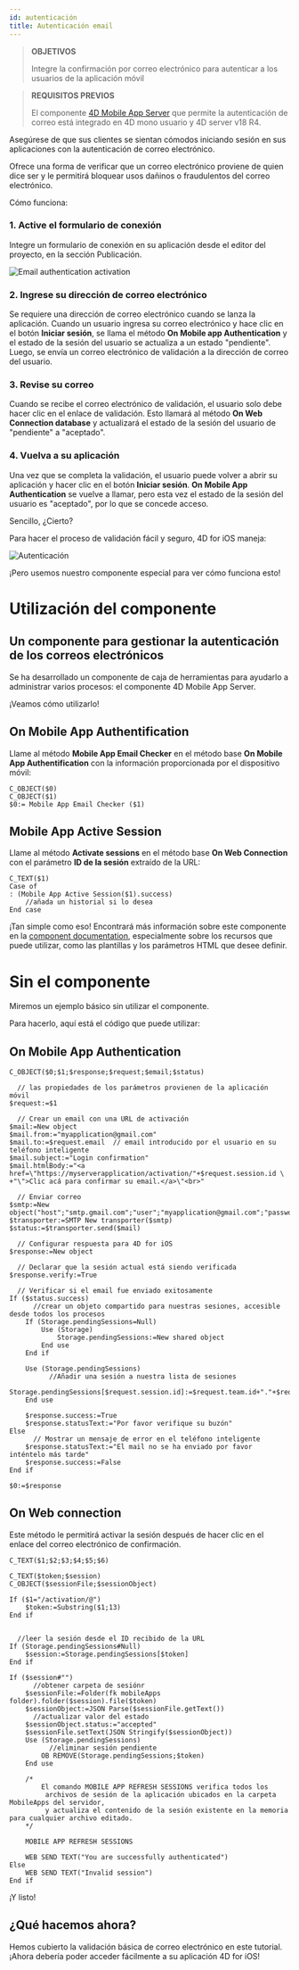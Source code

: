 ```yaml
---
id: autenticación
title: Autenticación email
---
```


> **OBJETIVOS**
> 
> Integre la confirmación por correo electrónico para autenticar a los usuarios de la aplicación móvil


> **REQUISITOS PREVIOS**
> 
> El componente [4D Mobile App Server](https://github.com/4d-for-ios/4D-Mobile-App-Server) que permite la autenticación de correo está integrado en 4D mono usuario y 4D server v18 R4.


Asegúrese de que sus clientes se sientan cómodos iniciando sesión en sus aplicaciones con la autenticación de correo electrónico.

Ofrece una forma de verificar que un correo electrónico proviene de quien dice ser y le permitirá bloquear usos dañinos o fraudulentos del correo electrónico.

Cómo funciona:

### 1. Active el formulario de conexión

Integre un formulario de conexión en su aplicación desde el editor del proyecto, en la sección Publicación.

![Email authentication activation](assets/en/authentication/email-authentication-publishing-section.png)


### 2. Ingrese su dirección de correo electrónico

Se requiere una dirección de correo electrónico cuando se lanza la aplicación. Cuando un usuario ingresa su correo electrónico y hace clic en el botón **Iniciar sesión**, se llama el método **On Mobile app Authentication** y el estado de la sesión del usuario se actualiza a un estado "pendiente". Luego, se envía un correo electrónico de validación a la dirección de correo del usuario.

### 3. Revise su correo

Cuando se recibe el correo electrónico de validación, el usuario solo debe hacer clic en el enlace de validación. Esto llamará al método **On Web Connection database** y actualizará el estado de la sesión del usuario de "pendiente" a "aceptado".

### 4. Vuelva a su aplicación

Una vez que se completa la validación, el usuario puede volver a abrir su aplicación y hacer clic en el botón **Iniciar sesión**. **On Mobile App Authentication** se vuelve a llamar, pero esta vez el estado de la sesión del usuario es "aceptado", por lo que se concede acceso.

Sencillo, ¿Cierto?

Para hacer el proceso de validación fácil y seguro, 4D for iOS maneja:

![Autenticación](assets/en/authentication/4D-for-iOS-email-auth.png)

¡Pero usemos nuestro componente especial para ver cómo funciona esto!


# Utilización del componente

## Un componente para gestionar la autenticación de los correos electrónicos

Se ha desarrollado un componente de caja de herramientas para ayudarlo a administrar varios procesos: el componente 4D Mobile App Server.

¡Veamos cómo utilizarlo!

## On Mobile App Authentification

Llame al método **Mobile App Email Checker** en el método base **On Mobile App Authentification** con la información proporcionada por el dispositivo móvil:

```4d
C_OBJECT($0)
C_OBJECT($1)
$0:= Mobile App Email Checker ($1)

```

## Mobile App Active Session

Llame al método **Activate sessions** en el método base **On Web Connection** con el parámetro **ID de la sesión** extraído de la URL:

```4d
C_TEXT($1)
Case of 
: (Mobile App Active Session($1).success)
    //añada un historial si lo desea
End case 

```

¡Tan simple como eso! Encontrará más información sobre este componente en la [component documentation](https://github.com/4d-for-ios/4D-Mobile-App-Server/blob/master/Documentation/Methods/Mobile%20App%20Email%20Checker.md), especialmente sobre los recursos que puede utilizar, como las plantillas y los parámetros HTML que desee definir.


# Sin el componente

Miremos un ejemplo básico sin utilizar el componente.

Para hacerlo, aquí está el código que puede utilizar:

## On Mobile App Authentication


```4d
C_OBJECT($0;$1;$response;$request;$email;$status)

  // las propiedades de los parámetros provienen de la aplicación móvil
$request:=$1

  // Crear un email con una URL de activación
$mail:=New object
$mail.from:="myapplication@gmail.com"
$mail.to:=$request.email  // email introducido por el usuario en su teléfono inteligente
$mail.subject:="Login confirmation"
$mail.htmlBody:="<a href=\"https://myserverapplication/activation/"+$request.session.id \
+"\">Clic acá para confirmar su email.</a>\"<br>"

  // Enviar correo
$smtp:=New object("host";"smtp.gmail.com";"user";"myapplication@gmail.com";"password";"xxx")
$transporter:=SMTP New transporter($smtp)
$status:=$transporter.send($mail)

  // Configurar respuesta para 4D for iOS
$response:=New object

  // Declarar que la sesión actual está siendo verificada
$response.verify:=True

  // Verificar si el email fue enviado exitosamente
If ($status.success)
      //crear un objeto compartido para nuestras sesiones, accesible desde todos los procesos
    If (Storage.pendingSessions=Null)
        Use (Storage)
            Storage.pendingSessions:=New shared object
        End use 
    End if 

    Use (Storage.pendingSessions)
          //Añadir una sesión a nuestra lista de sesiones
        Storage.pendingSessions[$request.session.id]:=$request.team.id+"."+$request.application.id
    End use 

    $response.success:=True
    $response.statusText:="Por favor verifique su buzón"
Else 
      // Mostrar un mensaje de error en el teléfono inteligente
    $response.statusText:="El mail no se ha enviado por favor inténtelo más tarde"
    $response.success:=False
End if 

$0:=$response

```

## On Web connection

Este método le permitirá activar la sesión después de hacer clic en el enlace del correo electrónico de confirmación.

```4d
C_TEXT($1;$2;$3;$4;$5;$6)

C_TEXT($token;$session)
C_OBJECT($sessionFile;$sessionObject)

If ($1="/activation/@")
    $token:=Substring($1;13)
End if 


  //leer la sesión desde el ID recibido de la URL
If (Storage.pendingSessions#Null)
    $session:=Storage.pendingSessions[$token]
End if 

If ($session#"")
      //obtener carpeta de sesiónr
    $sessionFile:=Folder(fk mobileApps folder).folder($session).file($token)
    $sessionObject:=JSON Parse($sessionFile.getText())
      //actualizar valor del estado
    $sessionObject.status:="accepted"
    $sessionFile.setText(JSON Stringify($sessionObject))
    Use (Storage.pendingSessions)
          //eliminar sesión pendiente
        OB REMOVE(Storage.pendingSessions;$token)
    End use 

    /*
        El comando MOBILE APP REFRESH SESSIONS verifica todos los
         archivos de sesión de la aplicación ubicados en la carpeta MobileApps del servidor,
         y actualiza el contenido de la sesión existente en la memoria para cualquier archivo editado.
    */

    MOBILE APP REFRESH SESSIONS

    WEB SEND TEXT("You are successfully authenticated")
Else 
    WEB SEND TEXT("Invalid session")
End if 
```

¡Y listo!

## ¿Qué hacemos ahora?

Hemos cubierto la validación básica de correo electrónico en este tutorial. ¡Ahora debería poder acceder fácilmente a su aplicación 4D for iOS!
